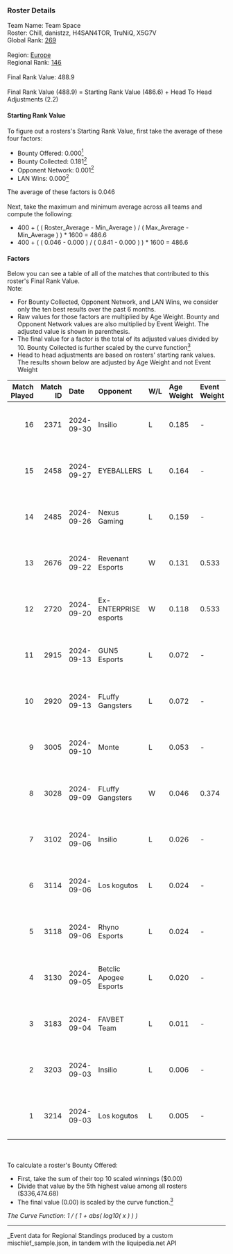 ### Roster Details<br />
Team Name: Team Space<br />
Roster: Chill, danistzz, H4SAN4TOR, TruNiQ, X5G7V<br />
Global Rank: [269](../../standings_global_2025_03_01.md)<br />
<br />
Region: [Europe]( ../../standings_europe_2025_03_01.md)<br />
Regional Rank: [146]( ../../standings_europe_2025_03_01.md)<br />
<br />
Final Rank Value:  488.9<br />
<br />
Final Rank Value (488.9) = Starting Rank Value (486.6) + Head To Head Adjustments (2.2)<br />

#### Starting Rank Value<br />
To figure out a rosters's Starting Rank Value, first take the average of these four factors:<br />
- Bounty Offered: 0.000[<sup>1</sup>](#table2)
- Bounty Collected: 0.181[<sup>2</sup>](#table1)
- Opponent Network: 0.001[<sup>2</sup>](#table1)
- LAN Wins: 0.000[<sup>2</sup>](#table1)

The average of these factors is 0.046<br />
<br />
Next, take the maximum and minimum average across all teams and compute the following:<br />
- 400 + ( ( Roster_Average - Min_Average ) / ( Max_Average - Min_Average ) ) * 1600 = 486.6
- 400 + ( ( 0.046 - 0.000 ) / ( 0.841 - 0.000 ) ) * 1600 = 486.6


#### Factors<br />
Below you can see a table of all of the matches that contributed to this roster's Final Rank Value.<br />
Note:<br />

- For Bounty Collected, Opponent Network, and LAN Wins, we consider only the ten best results over the past 6 months.
- Raw values for those factors are multiplied by Age Weight. Bounty and Opponent Network values are also multiplied by Event Weight. The adjusted value is shown in parenthesis.
- The final value for a factor is the total of its adjusted values divided by 10. Bounty Collected is further scaled by the curve function[<sup>3</sup>](#curveFunction)
- Head to head adjustments are based on rosters' starting rank values. The results shown below are adjusted by Age Weight and not Event Weight
<span id="table1"></span><br />


| Match Played | Match ID | Date       | Opponent               | W/L | Age Weight | Event Weight | Bounty Collected | Opponent Network | LAN Wins  | H2H Adj. | Roster                                    |
| -: | -: | :- | :- | :- | :- | :- | :- | :- | :- | -: | :- |
|           16 |     2371 | 2024-09-30 | Insilio                | L   | 0.185      | -            | -                | -                | -         |    -1.43 | Chill, danistzz, H4SAN4TOR, TruNiQ, X5G7V |
|           15 |     2458 | 2024-09-27 | EYEBALLERS             | L   | 0.164      | -            | -                | -                | -         |    -0.76 | Chill, danistzz, H4SAN4TOR, TruNiQ, X5G7V |
|           14 |     2485 | 2024-09-26 | Nexus Gaming           | L   | 0.159      | -            | -                | -                | -         |    -0.16 | Chill, danistzz, H4SAN4TOR, TruNiQ, X5G7V |
|           13 |     2676 | 2024-09-22 | Revenant Esports       | W   | 0.131      | 0.533        | 0.000 (0.000)    | 0.008 (0.001)    | 0 (0.000) |     2.14 | Chill, danistzz, H4SAN4TOR, TruNiQ, X5G7V |
|           12 |     2720 | 2024-09-20 | Ex-ENTERPRISE esports  | W   | 0.118      | 0.533        | 0.003 (0.000)    | 0.068 (0.004)    | 0 (0.000) |     2.90 | Chill, danistzz, H4SAN4TOR, TruNiQ, X5G7V |
|           11 |     2915 | 2024-09-13 | GUN5 Esports           | L   | 0.072      | -            | -                | -                | -         |    -0.16 | Chill, danistzz, H4SAN4TOR, TruNiQ, X5G7V |
|           10 |     2920 | 2024-09-13 | FLuffy Gangsters       | L   | 0.072      | -            | -                | -                | -         |    -0.50 | danistzz, fozil, H4SAN4TOR, TruNiQ, X5G7V |
|            9 |     3005 | 2024-09-10 | Monte                  | L   | 0.053      | -            | -                | -                | -         |    -0.21 | danistzz, fozil, H4SAN4TOR, TruNiQ, X5G7V |
|            8 |     3028 | 2024-09-09 | FLuffy Gangsters       | W   | 0.046      | 0.374        | 0.005 (0.000)    | 0.419 (0.007)    | 0 (0.000) |     1.13 | danistzz, fozil, H4SAN4TOR, TruNiQ, X5G7V |
|            7 |     3102 | 2024-09-06 | Insilio                | L   | 0.026      | -            | -                | -                | -         |    -0.21 | danistzz, fozil, H4SAN4TOR, TruNiQ, X5G7V |
|            6 |     3114 | 2024-09-06 | Los kogutos            | L   | 0.024      | -            | -                | -                | -         |    -0.06 | Chill, danistzz, H4SAN4TOR, TruNiQ, X5G7V |
|            5 |     3118 | 2024-09-06 | Rhyno Esports          | L   | 0.024      | -            | -                | -                | -         |    -0.20 | danistzz, fozil, H4SAN4TOR, TruNiQ, X5G7V |
|            4 |     3130 | 2024-09-05 | Betclic Apogee Esports | L   | 0.020      | -            | -                | -                | -         |    -0.16 | danistzz, fozil, H4SAN4TOR, TruNiQ, X5G7V |
|            3 |     3183 | 2024-09-04 | FAVBET Team            | L   | 0.011      | -            | -                | -                | -         |    -0.04 | danistzz, fozil, H4SAN4TOR, TruNiQ, X5G7V |
|            2 |     3203 | 2024-09-03 | Insilio                | L   | 0.006      | -            | -                | -                | -         |    -0.05 | danistzz, fozil, H4SAN4TOR, TruNiQ, X5G7V |
|            1 |     3214 | 2024-09-03 | Los kogutos            | L   | 0.005      | -            | -                | -                | -         |    -0.01 | danistzz, fozil, H4SAN4TOR, TruNiQ, X5G7V |

<br />
<span id="table2"></span><br />
To calculate a roster's Bounty Offered:<br />

- First, take the sum of their top 10 scaled winnings ($0.00)
- Divide that value by the 5th highest value among all rosters ($336,474.68)
- The final value (0.00) is scaled by the curve function.[<sup>3</sup>](#curveFunction)

<span id="curveFunction"></span>_The Curve Function: 1 / ( 1 + abs( log10( x ) ) )_<br />

---
_Event data for Regional Standings produced by a custom mischief_sample.json, in tandem with the liquipedia.net API<br />
